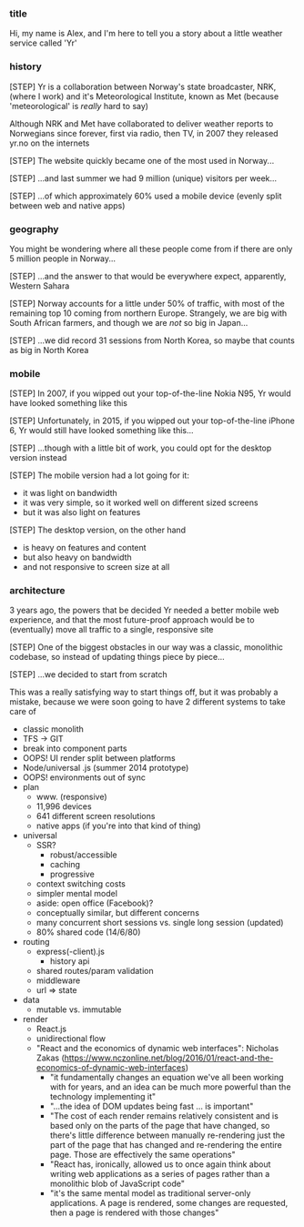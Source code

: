 ### title
Hi, my name is Alex, and I'm here to tell you a story about a little weather service called 'Yr'

### history
[STEP] Yr is a collaboration between Norway's state broadcaster, NRK, (where I work) and it's Meteorological Institute, known as Met (because 'meteorological' is *really* hard to say)
  
Although NRK and Met have collaborated to deliver weather reports to Norwegians since forever, first via radio, then TV, in 2007 they released yr.no on the internets

[STEP] The website quickly became one of the most used in Norway...

[STEP] ...and last summer we had 9 million (unique) visitors per week...

[STEP] ...of which approximately 60% used a mobile device (evenly split between web and native apps)

### geography 
You might be wondering where all these people come from if there are only 5 million people in Norway...

[STEP] ...and the answer to that would be everywhere expect, apparently, Western Sahara

[STEP] Norway accounts for a little under 50% of traffic, with most of the remaining top 10 coming from northern Europe. Strangely, we are big with South African farmers, and though we are *not* so big in Japan...

[STEP] ...we did record 31 sessions from North Korea, so maybe that counts as big in North Korea

### mobile
[STEP] In 2007, if you wipped out your top-of-the-line Nokia N95, Yr would have looked something like this

[STEP] Unfortunately, in 2015, if you wipped out your top-of-the-line iPhone 6, Yr would still have looked something like this...

[STEP] ...though with a little bit of work, you could opt for the desktop version instead

[STEP] The mobile version had a lot going for it:
  - it was light on bandwidth
  - it was very simple, so it worked well on different sized screens
  - but it was also light on features

[STEP] The desktop version, on the other hand
  - is heavy on features and content
  - but also heavy on bandwidth
  - and not responsive to screen size at all

### architecture
3 years ago, the powers that be decided Yr needed a better mobile web experience, and that the most future-proof approach would be to (eventually) move all traffic to a single, responsive site

[STEP] One of the biggest obstacles in our way was a classic, monolithic codebase, so instead of updating things piece by piece... 

[STEP] ...we decided to start from scratch

This was a really satisfying way to start things off, but it was probably a mistake, because we were soon going to have 2 different systems to take care of




  - classic monolith
  - TFS -> GIT
  - break into component parts
  - OOPS! UI render split between platforms
  - Node/universal .js (summer 2014 prototype)
  - OOPS! environments out of sync
- plan
  - www. (responsive)
  - 11,996 devices
  - 641 different screen resolutions
  - native apps (if you're into that kind of thing)
- universal
  - SSR?
    - robust/accessible
    - caching
    - progressive
  - context switching costs
  - simpler mental model
  - aside: open office (Facebook)?
  - conceptually similar, but different concerns
  - many concurrent short sessions vs. single long session (updated)
  - 80% shared code (14/6/80)
- routing
  - express(-client).js
    - history api
  - shared routes/param validation
  - middleware
  - url => state
- data
  - mutable vs. immutable
- render
  - React.js
  - unidirectional flow
  - "React and the economics of dynamic web interfaces": Nicholas Zakas (https://www.nczonline.net/blog/2016/01/react-and-the-economics-of-dynamic-web-interfaces)
    - "it fundamentally changes an equation we've all been working with for years, and an idea can be much more powerful than the technology implementing it"
    - "...the idea of DOM updates being fast ... is important"
    - "The cost of each render remains relatively consistent and is based only on the parts of the page that have changed, so there's little difference between manually re-rendering just the part of the page that has changed and re-rendering the entire page. Those are effectively the same operations"
    - "React has, ironically, allowed us to once again think about writing web applications as a series of pages rather than a monolithic blob of JavaScript code"
    - "it's the same mental model as traditional server-only applications. A page is rendered, some changes are requested, then a page is rendered with those changes"
